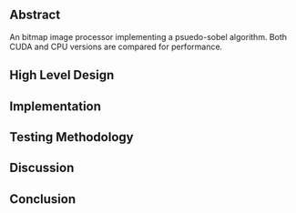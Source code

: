 ## Abstract
An bitmap image processor implementing a psuedo-sobel algorithm.  Both CUDA and CPU versions are compared for performance.

## High Level Design




## Implementation




## Testing Methodology



## Discussion






## Conclusion
